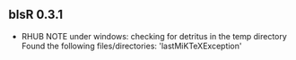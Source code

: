 ## blsR 0.3.1

 * RHUB NOTE under windows: checking for detritus in the temp directory
   Found the following files/directories:
     'lastMiKTeXException'
